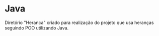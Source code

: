 # Java
Diretório "Heranca" criado para realização do projeto que usa heranças seguindo POO utilizando Java.
